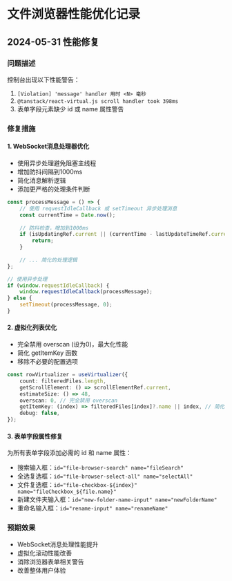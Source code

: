 <!--
 * @Author: Await
 * @Date: 2025-05-31 21:39:09
 * @LastEditors: Await
 * @LastEditTime: 2025-06-01 08:59:53
 * @Description: 请填写简介
-->
# 文件浏览器性能优化记录

## 2024-05-31 性能修复

### 问题描述
控制台出现以下性能警告：
1. `[Violation] 'message' handler 用时 <N> 毫秒`
2. `@tanstack/react-virtual.js scroll handler took 398ms`
3. 表单字段元素缺少 id 或 name 属性警告

### 修复措施

#### 1. WebSocket消息处理器优化
- 使用异步处理避免阻塞主线程
- 增加防抖间隔到1000ms
- 简化消息解析逻辑
- 添加更严格的处理条件判断

```typescript
const processMessage = () => {
    // 使用 requestIdleCallback 或 setTimeout 异步处理消息
    const currentTime = Date.now();
    
    // 防抖检查，增加到1000ms
    if (isUpdatingRef.current || (currentTime - lastUpdateTimeRef.current) < 1000) {
        return;
    }
    
    // ... 简化的处理逻辑
};

// 使用异步处理
if (window.requestIdleCallback) {
    window.requestIdleCallback(processMessage);
} else {
    setTimeout(processMessage, 0);
}
```

#### 2. 虚拟化列表优化
- 完全禁用 overscan (设为0)，最大化性能
- 简化 getItemKey 函数
- 移除不必要的配置选项

```typescript
const rowVirtualizer = useVirtualizer({
    count: filteredFiles.length,
    getScrollElement: () => scrollElementRef.current,
    estimateSize: () => 48,
    overscan: 0, // 完全禁用 overscan
    getItemKey: (index) => filteredFiles[index]?.name || index, // 简化key生成
    debug: false,
});
```

#### 3. 表单字段属性修复
为所有表单字段添加必需的 id 和 name 属性：

- 搜索输入框：`id="file-browser-search" name="fileSearch"`
- 全选复选框：`id="file-browser-select-all" name="selectAll"`
- 文件复选框：`id="file-checkbox-${index}" name="fileCheckbox_${file.name}"`
- 新建文件夹输入框：`id="new-folder-name-input" name="newFolderName"`
- 重命名输入框：`id="rename-input" name="renameName"`

### 预期效果
- WebSocket消息处理性能提升
- 虚拟化滚动性能改善
- 消除浏览器表单相关警告
- 改善整体用户体验 